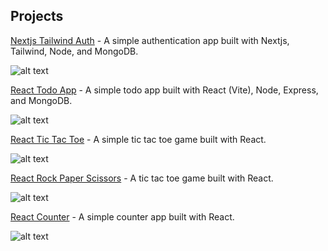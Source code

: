 ## Projects

<!-- Project 0 -->
[Nextjs Tailwind Auth](https://mern-todo-slg.netlify.app/) - A simple authentication app built with Nextjs, Tailwind, Node, and MongoDB.

![alt text](https://github.com/ssakib4040/portfolio/blob/master/public/nextjs-tailwind-auth.png?raw=true)

<!-- Project 1 -->
[React Todo App](https://mern-todo-slg.netlify.app/) - A simple todo app built with React (Vite), Node, Express, and MongoDB.

![alt text](https://github.com/ssakib4040/portfolio/blob/master/public/mern-todo-app.png?raw=true)

<!-- Project 2 -->
[React Tic Tac Toe](https://ssakib4040.github.io/react-tic-tac-toe/) - A simple tic tac toe game built with React.

![alt text](https://github.com/ssakib4040/portfolio/blob/master/public/react-ttt.png?raw=true)

<!-- Project 3 -->
[React Rock Paper Scissors](https://react-rock-paper-scissors1.netlify.app/) - A tic tac toe game built with React.

![alt text](https://github.com/ssakib4040/portfolio/blob/master/public/react-rock-paper-scissors.png?raw=true)

<!-- Project 4 -->
[React Counter](https://react-counter-ssakib4040.netlify.app/) - A simple counter app built with React.

![alt text](https://github.com/ssakib4040/portfolio/blob/master/public/react-counter.png?raw=true)
